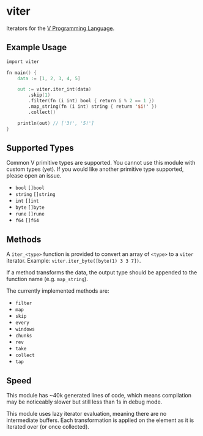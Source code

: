 # viter
Iterators for the [V Programming Language](https://github.com/vlang/v).

## Example Usage

```v
import viter

fn main() {
	data := [1, 2, 3, 4, 5]

	out := viter.iter_int(data)
		.skip(1)
		.filter(fn (i int) bool { return i % 2 == 1 })
		.map_string(fn (i int) string { return '$i!' })
		.collect()

	println(out) // ['3!', '5!']
}
```

## Supported Types
Common V primitive types are supported. You cannot use this module with
custom types (yet). If you would like another primitive type supported,
please open an issue.

* `bool` `[]bool`
* `string` `[]string`
* `int` `[]int`
* `byte` `[]byte`
* `rune` `[]rune`
* `f64` `[]f64`

## Methods
A `iter_<type>` function is provided to convert an array of `<type>`
to a `viter` iterator. Example: `viter.iter_byte([byte(1) 3 3 7])`.

If a method transforms the data, the output type should be appended to
the function name (e.g. `map_string`).

The currently implemented methods are:

* `filter`
* `map`
* `skip`
* `every`
* `windows`
* `chunks`
* `rev`
* `take`
* `collect`
* `tap`

## Speed
This module has ~40k generated lines of code, which means compilation
may be noticeably slower but still less than 1s in debug mode.

This module uses lazy iterator evaluation, meaning there are no
intermediate buffers. Each transformation is applied on the element as
it is iterated over (or once collected).
